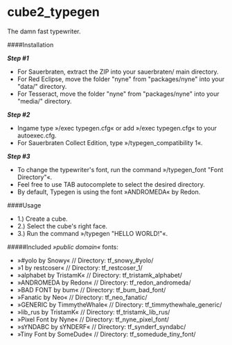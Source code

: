 cube2_typegen
===================

The damn fast typewriter.

####Installation

***Step #1***
- For Sauerbraten, extract the ZIP into your sauerbraten/ main directory.
- For Red Eclipse, move the folder "nyne" from "packages/nyne" into your "data/" directory.
- For Tesseract, move the folder "nyne" from "packages/nyne" into your "media/" directory.

***Step #2***
- Ingame type »/exec typegen.cfg« or add »/exec typegen.cfg« to your autoexec.cfg.
- For Sauerbraten Collect Edition, type »/typegen_compatibility 1«.

***Step #3***
- To change the typewriter's font, run the command »/typegen_font "Font Directory"«.
- Feel free to use TAB autocomplete to select the desired directory.
- By default, Typegen is using the font »ANDROMEDA« by Redon.

####Usage
- 1.) Create a cube.
- 2.) Select the cube's right face.
- 3.) Run the command »/typegen "HELLO WORLD!"«.

#####Included _»public domain«_ fonts:
- »#yolo by Snowy« // Directory: tf_snowy_#yolo/
- »1 by restcoser« // Directory: tf_restcoser_1/
- »alphabet by TristamK« // Directory: tf_tristamk_alphabet/
- »ANDROMEDA by Redon« // Directory: tf_redon_andromeda/
- »BAD FONT by bum« // Directory: tf_bum_bad_font/
- »Fanatic by Neo« // Directory: tf_neo_fanatic/
- »GENERIC by TimmytheWhale« // Directory: tf_timmythewhale_generic/
- »lib_rus by TristamK« // Directory: tf_tristamk_lib_rus/
- »Pixel Font by Nyne« // Directory: tf_nyne_pixel_font/
- »sYNDABC by sYNDERF« // Directory: tf_synderf_syndabc/
- »Tiny Font by SomeDude« // Directory: tf_somedude_tiny_font/
